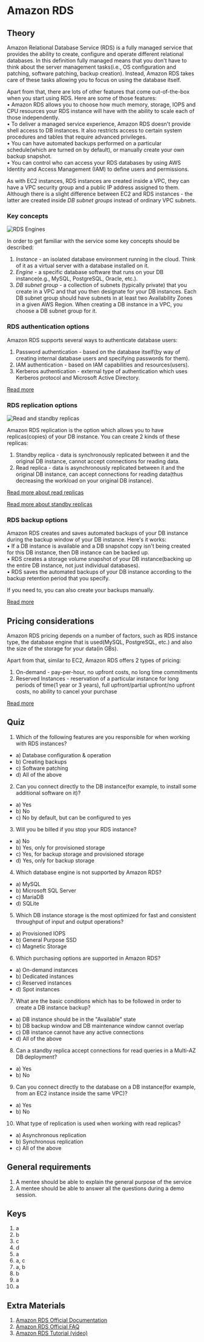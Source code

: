 # Amazon RDS

## Theory

Amazon Relational Database Service (RDS) is a fully managed service that provides the ability to create, configure and operate different relational databases. In this definition fully managed means that you don't have to think about the server management tasks(i.e., OS configuration and patching, software patching, backup creation). Instead, Amazon RDS takes care of these tasks allowing you to focus on using the database itself.

Apart from that, there are lots of other features that come out-of-the-box when you start using RDS. Here are some of those features: <br />
• Amazon RDS allows you to choose how much memory, storage, IOPS and CPU resources your RDS instance will have with the ability to scale each of those independently. <br />
• To deliver a managed service experience, Amazon RDS doesn't provide shell access to DB instances. It also restricts access to certain system procedures and tables that require advanced privileges. <br />
• You can have automated backups performed on a particular schedule(which are turned on by default), or manually create your own backup snapshot. <br />
• You can control who can access your RDS databases by using AWS Identity and Access Management (IAM) to define users and permissions. <br />

As with EC2 instances, RDS instances are created inside a VPC, they can have a VPC security group and a public IP address assigned to them. Although there is a slight difference between EC2 and RDS instances - the latter are created inside *DB subnet groups* instead of ordinary VPC subnets.

### Key concepts

![RDS Engines](./resources/rds/engine_options.png)

In order to get familiar with the service some key concepts should be described:
1. *Instance* - an isolated database environment running in the cloud. Think of it as a virtual server with a database installed on it.
2. *Engine* - a specific database software that runs on your DB instance(e.g., MySQL, PostgreSQL, Oracle, etc.).
3. *DB subnet group* - a collection of subnets (typically private) that you create in a VPC and that you then designate for your DB instances. Each DB subnet group should have subnets in at least two Availability Zones in a given AWS Region. When creating a DB instance in a VPC, you choose a DB subnet group for it.

### RDS authentication options

Amazon RDS supports several ways to authenticate database users:
1. Password authentication - based on the database itself(by way of creating internal database users and specifying passwords for them).
2. IAM authentication - based on IAM capabilities and resources(users).
3. Kerberos authentication - external type of authentication which uses Kerberos protocol and Microsoft Active Directory.

[Read more](https://docs.aws.amazon.com/AmazonRDS/latest/UserGuide/database-authentication.html)

### RDS replication options

![Read and standby replicas](./resources/rds/read_and_standby_replica.png)

Amazon RDS replication is the option which allows you to have replicas(copies) of your DB instance. You can create 2 kinds of these replicas:
1. Standby replica - data is synchronously replicated between it and the original DB instance, cannot accept connections for reading data.
2. Read replica - data is asynchronously replicated between it and the original DB instance, can accept connections for reading data(thus decreasing the workload on your original DB instance).

[Read more about read replicas](https://docs.aws.amazon.com/AmazonRDS/latest/UserGuide/USER_ReadRepl.html#USER_ReadRepl.Overview)

[Read more about standby replicas](https://docs.aws.amazon.com/AmazonRDS/latest/UserGuide/Concepts.MultiAZ.html)

### RDS backup options

Amazon RDS creates and saves automated backups of your DB instance during the backup window of your DB instance. Here's it works: <br />
• If a DB instance is available and a DB snapshot copy isn't being created for this DB instance, then DB instance can be backed up. <br />
• RDS creates a storage volume snapshot of your DB instance(backing up the entire DB instance, not just individual databases). <br />
• RDS saves the automated backups of your DB instance according to the backup retention period that you specify. <br />

If you need to, you can also create your backups manually.

[Read more](https://docs.aws.amazon.com/AmazonRDS/latest/UserGuide/USER_WorkingWithAutomatedBackups.html)

## Pricing considerations

Amazon RDS pricing depends on a number of factors, such as RDS instance type, the database engine that is used(MySQL, PostgreSQL, etc.) and also the size of the storage for your data(in GBs).

Apart from that, similar to EC2, Amazon RDS offers 2 types of pricing: 
1. On-demand - pay-per-hour, no upfront costs, no long time commitments
2. Reserved Instances - reservation of a particular instance for long periods of time(1 year or 3 years), full upfront/partial upfront/no upfront costs, no ability to cancel your purchase

[Read more](https://aws.amazon.com/rds/pricing/)

## Quiz

1. Which of the following features are you responsible for when working with RDS instances?
- a) Database configuration & operation
- b) Creating backups
- c) Software patching
- d) All of the above
2. Can you connect directly to the DB instance(for example, to install some additional software on it)?
- a) Yes
- b) No
- c) No by default, but can be configured to yes
3. Will you be billed if you stop your RDS instance?
- a) No
- b) Yes, only for provisioned storage
- c) Yes, for backup storage and provisioned storage
- d) Yes, only for backup storage
4. Which database engine is not supported by Amazon RDS?
- a) MySQL
- b) Microsoft SQL Server
- c) MariaDB
- d) SQLite
5. Which DB instance storage is the most optimized for fast and consistent throughput of input and output operations?
- a) Provisioned IOPS
- b) General Purpose SSD
- c) Magnetic Storage
6. Which purchasing options are supported in Amazon RDS?
- a) On-demand instances
- b) Dedicated instances
- c) Reserved instances
- d) Spot instances
7. What are the basic conditions which has to be followed in order to create a DB instance backup?
- a) DB instance should be in the "Available" state
- b) DB backup window and DB maintenance window cannot overlap
- c) DB instance cannot have any active connections
- d) All of the above
8. Can a standby replica accept connections for read queries in a Multi-AZ DB deployment?
- a) Yes
- b) No
9. Can you connect directly to the database on a DB instance(for example, from an EC2 instance inside the same VPC)?
- a) Yes
- b) No
10. What type of replication is used when working with read replicas?
- a) Asynchronous replication
- b) Synchronous replication
- c) All of the above

## General requirements
1. A mentee should be able to explain the general purpose of the service
2. A mentee should be able to answer all the questions during a demo session.

## Keys

1. a
2. b
3. c
4. d
5. a
6. a, c
7. a, b
8. b
9. a
10. a

## Extra Materials

1. [Amazon RDS Official Documentation](https://docs.aws.amazon.com/AmazonRDS/latest/UserGuide/)
2. [Amazon RDS Official FAQ](https://aws.amazon.com/rds/faqs/)
3. [Amazon RDS Tutorial (video)](https://www.youtube.com/watch?v=KpVNEzpvaY0)
